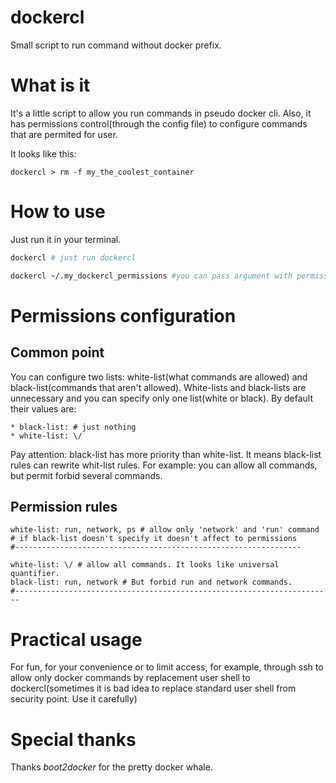 # dockercl
Small script to run command without docker prefix.

# What is it

It's a little script to allow you run commands in pseudo docker cli. Also,
it has permissions control(through the config file) to configure commands
that are permited for user.

It looks like this:

```
dockercl > rm -f my_the_coolest_container
```

# How to use

Just run it in your terminal.

```sh
dockercl # just run dockercl

dockercl ~/.my_dockercl_permissions #you can pass argument with permissions

```

# Permissions configuration

## Common point

You can configure two lists: white-list(what commands are allowed) 
and black-list(commands that aren't allowed). White-lists and black-lists are 
unnecessary and you can specify only one list(white or black). By default their
values are:

    * black-list: # just nothing
    * white-list: \/

Pay attention: black-list has more priority than white-list. It means black-list
rules can rewrite whit-list rules. For example: you can allow all commands, but
permit forbid several commands.

## Permission rules

```
white-list: run, network, ps # allow only 'network' and 'run' command
# if black-list doesn't specify it doesn't affect to permissions
#----------------------------------------------------------------

white-list: \/ # allow all commands. It looks like universal quantifier.
black-list: run, network # But forbid run and network commands.
#-----------------------------------------------------------------------
```

# Practical usage

For fun, for your convenience or to limit access, for example, through ssh to allow only docker commands by replacement user shell to dockercl(sometimes it is bad idea to replace standard user shell from security point. Use it carefully)

# Special thanks

Thanks *boot2docker* for the pretty docker whale.
